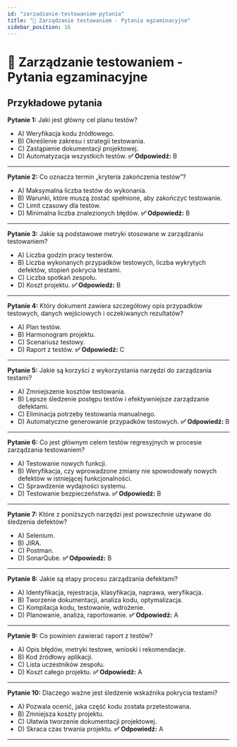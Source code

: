 ```yaml
---
id: "zarzadzanie-testowaniem-pytania"
title: "📘 Zarządzanie testowaniem - Pytania egzaminacyjne"
sidebar_position: 16
---
```


# 📘 Zarządzanie testowaniem - Pytania egzaminacyjne

## Przykładowe pytania

**Pytanie 1:** Jaki jest główny cel planu testów?

- A) Weryfikacja kodu źródłowego.
- B) Określenie zakresu i strategii testowania.
- C) Zastąpienie dokumentacji projektowej.
- D) Automatyzacja wszystkich testów.
**✅ Odpowiedź:** B

---

**Pytanie 2:** Co oznacza termin „kryteria zakończenia testów”?

- A) Maksymalna liczba testów do wykonania.
- B) Warunki, które muszą zostać spełnione, aby zakończyć testowanie.
- C) Limit czasowy dla testów.
- D) Minimalna liczba znalezionych błędów.
**✅ Odpowiedź:** B

---

**Pytanie 3:** Jakie są podstawowe metryki stosowane w zarządzaniu testowaniem?

- A) Liczba godzin pracy testerów.
- B) Liczba wykonanych przypadków testowych, liczba wykrytych defektów, stopień pokrycia testami.
- C) Liczba spotkań zespołu.
- D) Koszt projektu.
**✅ Odpowiedź:** B

---

**Pytanie 4:** Który dokument zawiera szczegółowy opis przypadków testowych, danych wejściowych i oczekiwanych rezultatów?

- A) Plan testów.
- B) Harmonogram projektu.
- C) Scenariusz testowy.
- D) Raport z testów.
**✅ Odpowiedź:** C

---

**Pytanie 5:** Jakie są korzyści z wykorzystania narzędzi do zarządzania testami?

- A) Zmniejszenie kosztów testowania.
- B) Lepsze śledzenie postępu testów i efektywniejsze zarządzanie defektami.
- C) Eliminacja potrzeby testowania manualnego.
- D) Automatyczne generowanie przypadków testowych.
**✅ Odpowiedź:** B

---

**Pytanie 6:** Co jest głównym celem testów regresyjnych w procesie zarządzania testowaniem?

- A) Testowanie nowych funkcji.
- B) Weryfikacja, czy wprowadzone zmiany nie spowodowały nowych defektów w istniejącej funkcjonalności.
- C) Sprawdzenie wydajności systemu.
- D) Testowanie bezpieczeństwa.
**✅ Odpowiedź:** B

---

**Pytanie 7:** Które z poniższych narzędzi jest powszechnie używane do śledzenia defektów?

- A) Selenium.
- B) JIRA.
- C) Postman.
- D) SonarQube.
**✅ Odpowiedź:** B

---

**Pytanie 8:** Jakie są etapy procesu zarządzania defektami?

- A) Identyfikacja, rejestracja, klasyfikacja, naprawa, weryfikacja.
- B) Tworzenie dokumentacji, analiza kodu, optymalizacja.
- C) Kompilacja kodu, testowanie, wdrożenie.
- D) Planowanie, analiza, raportowanie.
**✅ Odpowiedź:** A

---

**Pytanie 9:** Co powinien zawierać raport z testów?

- A) Opis błędów, metryki testowe, wnioski i rekomendacje.
- B) Kod źródłowy aplikacji.
- C) Lista uczestników zespołu.
- D) Koszt całego projektu.
**✅ Odpowiedź:** A

---

**Pytanie 10:** Dlaczego ważne jest śledzenie wskaźnika pokrycia testami?

- A) Pozwala ocenić, jaka część kodu została przetestowana.
- B) Zmniejsza koszty projektu.
- C) Ułatwia tworzenie dokumentacji projektowej.
- D) Skraca czas trwania projektu.
**✅ Odpowiedź:** A

---

